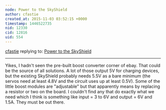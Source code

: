 ```yaml
---
node: Power to the SkyShield
author: cfastie
created_at: 2015-11-03 03:52:15 +0000
timestamp: 1446522735
nid: 12330
cid: 12816
uid: 554
---
```




[cfastie](../profile/cfastie) replying to: [Power to the SkyShield](../notes/cfastie/10-23-2015/power-to-the-skyshield)

----
Yikes, I hadn't seen the pre-built boost converter corner of ebay. That could be the source of all solutions. A lot of those output 5V for charging devices, but the existing SkyShield probably needs 5.5V as a bare minimum (the servos need at least 4.8V and the circuit uses up at least 0.5V). Some of the little boost modules are "adjustable" but that apparently means by replacing a resistor or two on the board. I couldn't find any that do exactly what we need which I think is something like input = 3 to 6V and output = 6V and 1.5A. They must be out there.